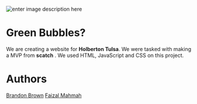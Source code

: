 ![enter image description here](https://d112y698adiu2z.cloudfront.net/photos/production/challenge_thumbnails/001/483/550/datas/original.png)
#  Green Bubbles? 
We are creating a website for **Holberton Tulsa**. We were tasked with making a MVP from  **scatch** . We used HTML, JavaScript and CSS on this project.


# Authors

[Brandon Brown</center>](https://github.com/bbrown585)
[Faizal Mahmah</center>](https://github.com/fmamah777)
